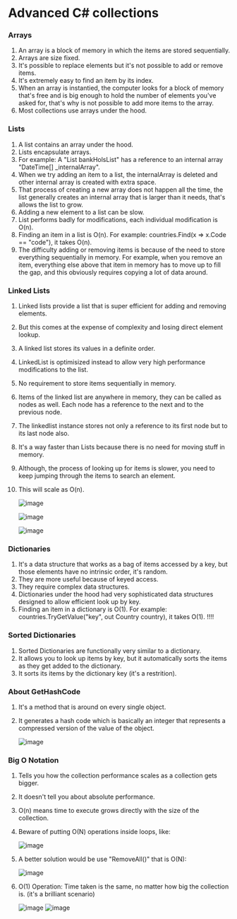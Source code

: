 # Advanced C# collections

### Arrays

1) An array is a block of memory in which the items are stored sequentially.
2) Arrays are size fixed.
3) It's possible to replace elements but it's not possible to add or remove items.
4) It's extremely easy to find an item by its index.
5) When an array is instantied, the computer looks for a block of memory that's free and is big enough to hold the number of elements you've asked for, that's why is not possible to add more items to the array.
6) Most collections use arrays under the hood.

### Lists

1) A list contains an array under the hood.
2) Lists encapsulate arrays.
3) For example: A "List<DateTime> bankHolsList" has a reference to an internal array "DateTime[] _internalArray".
4) When we try adding an item to a list, the internalArray is deleted and other internal array is created with extra space.
5) That process of creating a new array does not happen all the time, the list generally creates an internal array that is larger than it needs, that's allows the list to grow.
6) Adding a new element to a list can be slow.
7) List<T> performs badly for modifications, each individual modification is O(n).
8) Finding an item in a list is O(n). For example: countries.Find(x => x.Code == "code"), it takes O(n).
9) The difficulty adding or removing items is because of the need to store everything sequentially in memory. For example, when you remove an item, everything
    else above that item in memory has to move up to fill the gap, and this obviously requires copying a lot of data around.
    
### Linked Lists
 
1) Linked lists provide a list that is super efficient for adding and removing elements.
2) But this comes at the expense of complexity and losing direct element lookup.    
3) A linked list stores its values in a definite order.
4) LinkedList is optimisized instead to allow very high performance modifications to the list.
5) No requirement to store items sequentially in memory.
6) Items of the linked list are anywhere in memory, they can be called as nodes as well. Each node has a reference to the next and to the previous node.
7) The linkedlist instance stores not only a reference to its first node but to its last node also.
8) It's a way faster than Lists because there is no need for moving stuff in memory.
9) Although, the process of looking up for items is slower, you need to keep jumping through the items to search an element.
10) This will scale as O(n).

    ![image](https://user-images.githubusercontent.com/79495407/229603514-26c5fc69-0bea-413f-8c50-7a4018ba9533.png)
    
    ![image](https://user-images.githubusercontent.com/79495407/229616168-b86c1f5b-a213-4c97-885d-6d64ed5410f4.png)

    ![image](https://user-images.githubusercontent.com/79495407/229627483-73de33fd-5fd4-4e70-bca1-324b61e537bf.png)
    
### Dictionaries

1) It's a data structure that works as a bag of items accessed by a key, but those elements have no intrinsic order, it's random.
2) They are more useful because of keyed access.
3) They require complex data structures.
4) Dictionaries under the hood had very sophisticated data structures designed to allow efficient look up by key.
5) Finding an item in a dictionary is O(1). For example: countries.TryGetValue("key", out Country country), it takes O(1). !!!!

### Sorted Dictionaries

1) Sorted Dictionaries are functionally very similar to a dictionary.
2) It allows you to look up items by key, but it automatically sorts the items as they get added to the dictionary.
3) It sorts its items by the dictionary key (it's a restrition).

### About GetHashCode
    
1) It's a method that is around on every single object.
2) It generates a hash code which is basically an integer that represents a compressed version of the value of the object.

    ![image](https://user-images.githubusercontent.com/79495407/229597617-b52f3115-7088-4ee2-ad62-d6dd0e6adbe0.png)
    
### Big O Notation

1) Tells you how the collection performance scales as a collection gets bigger.
2) It doesn't tell you about absolute performance.
3) O(n) means time to execute grows directly with the size of the collection.
4) Beware of putting O(N) operations inside loops, like:

    ![image](https://user-images.githubusercontent.com/79495407/229543164-c42e5b8a-4af2-48bb-9b21-83ce6358cc4b.png)
    
5) A better solution would be use "RemoveAll()" that is O(N):
  
    ![image](https://user-images.githubusercontent.com/79495407/229541777-fd516847-c03a-4621-be45-5c1ad276684f.png)

6) O(1) Operation: Time taken is the same, no matter how big the collection is. (it's a brilliant scenario)

    ![image](https://user-images.githubusercontent.com/79495407/229543010-42152fab-957c-436e-a164-773561af2bf5.png)
    ![image](https://user-images.githubusercontent.com/79495407/229551709-1ede8d68-ef14-40b4-bb5e-631f65a7f135.png)

